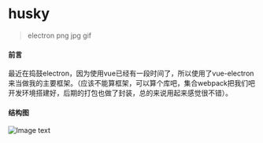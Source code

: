 # husky

> electron png jpg gif

#### 前言
 最近在捣鼓electron，因为使用vue已经有一段时间了，所以使用了vue-electron来当做我的主要框架。（应该不能算框架，可以算个库吧，集合webpack把我们吧开发环境搭建好，后期的打包也做了封装，总的来说用起来感觉很不错）。

 #### 结构图
 ![Image text](http://p3s00of2j.bkt.clouddn.com/%E7%BB%93%E6%9E%84%E7%9B%AE%E5%BD%95%E5%9B%BE.png)
